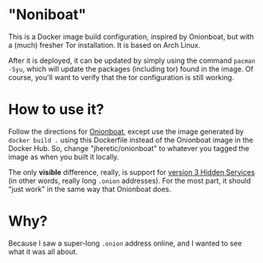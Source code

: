 # "Noniboat"

This is a Docker image build configuration, inspired by Onionboat, but with
a (much) fresher Tor installation.  It is based on Arch Linux.

After it is deployed, it can be updated by simply using the command
`pacman -Syu`, which will update the packages (including tor) found in the
image.  Of course, you'll want to verify that the tor configuration is still
working.

# How to use it?

Follow the directions for [Onionboat](https://github.com/jheretic/onionboat),
except use the image generated by `docker build .` using this Dockerfile instead
of the Onionboat image in the Docker Hub.  So, change "jheretic/onionboat" to
whatever you tagged the image as when you built it locally.

The only **visible** difference, really, is support for
[version 3 Hidden Services](https://gitweb.torproject.org/torspec.git/tree/rend-spec-v3.txt)
(in other words, really long `.onion` addresses).  For the most part, it should
"just work" in the same way that Onionboat does.

# Why?

Because I saw a super-long `.onion` address online, and I wanted to see what
it was all about.
